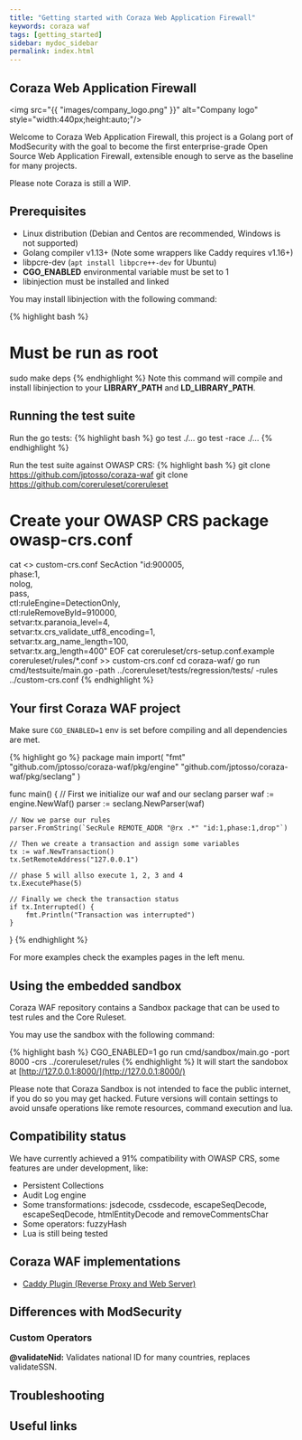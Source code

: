 ```yaml
---
title: "Getting started with Coraza Web Application Firewall"
keywords: coraza waf
tags: [getting_started]
sidebar: mydoc_sidebar
permalink: index.html
---
```



## Coraza Web Application Firewall

<img src="{{ "images/company_logo.png" }}" alt="Company logo" style="width:440px;height:auto;"/>

Welcome to Coraza Web Application Firewall, this project is a Golang port of ModSecurity with the goal to become the first enterprise-grade Open Source Web Application Firewall, extensible enough to serve as the baseline for many projects. 

Please note Coraza is still a WIP.

## Prerequisites

* Linux distribution (Debian and Centos are recommended, Windows is not supported)
* Golang compiler v1.13+ (Note some wrappers like Caddy requires v1.16+)
* libpcre-dev (``apt install libpcre++-dev`` for Ubuntu)
* **CGO_ENABLED** environmental variable must be set to 1
* libinjection must be installed and linked

You may install libinjection with the following command:

{% highlight bash %}
# Must be run as root
sudo make deps
{% endhighlight %}
Note this command will compile and install libinjection to your **LIBRARY_PATH** and **LD_LIBRARY_PATH**.

## Running the test suite

Run the go tests:
{% highlight bash %}
go test ./...
go test -race ./...
{% endhighlight %}

Run the test suite against OWASP CRS:
{% highlight bash %}
git clone https://github.com/jptosso/coraza-waf
git clone https://github.com/coreruleset/coreruleset
# Create your OWASP CRS package owasp-crs.conf
cat <<EOF >> custom-crs.conf
SecAction "id:900005,\
  phase:1,\
  nolog,\
  pass,\
  ctl:ruleEngine=DetectionOnly,\
  ctl:ruleRemoveById=910000,\
  setvar:tx.paranoia_level=4,\
  setvar:tx.crs_validate_utf8_encoding=1,\
  setvar:tx.arg_name_length=100,\
  setvar:tx.arg_length=400"
EOF
cat coreruleset/crs-setup.conf.example coreruleset/rules/*.conf >> custom-crs.conf
cd coraza-waf/
go run cmd/testsuite/main.go -path ../coreruleset/tests/regression/tests/ -rules ../custom-crs.conf
{% endhighlight %}


## Your first Coraza WAF project

Make sure ``CGO_ENABLED=1`` env is set before compiling and all dependencies are met.

{% highlight go %}
package main
import(
	"fmt"
	"github.com/jptosso/coraza-waf/pkg/engine"
	"github.com/jptosso/coraza-waf/pkg/seclang"
)

func main() {
	// First we initialize our waf and our seclang parser
	waf := engine.NewWaf()
	parser := seclang.NewParser(waf)

	// Now we parse our rules
	parser.FromString(`SecRule REMOTE_ADDR "@rx .*" "id:1,phase:1,drop"`)

	// Then we create a transaction and assign some variables
	tx := waf.NewTransaction()
	tx.SetRemoteAddress("127.0.0.1")

	// phase 5 will allso execute 1, 2, 3 and 4
	tx.ExecutePhase(5)

	// Finally we check the transaction status
	if tx.Interrupted() {
		fmt.Println("Transaction was interrupted")
	}
}
{% endhighlight %}

For more examples check the examples pages in the left menu.

## Using the embedded sandbox

Coraza WAF repository contains a Sandbox package that can be used to test rules and the Core Ruleset.

You may use the sandbox with the following command:

{% highlight bash %}
CGO_ENABLED=1 go run cmd/sandbox/main.go -port 8000 -crs ../coreruleset/rules
{% endhighlight %}
It will start the sandobox at [http://127.0.0.1:8000/](http://127.0.0.1:8000/)

Please note that Coraza Sandbox is not intended to face the public internet, if you do so you may get hacked. Future versions will contain settings to avoid unsafe operations like remote resources, command execution and lua.

## Compatibility status

We have currently achieved a 91% compatibility with OWASP CRS, some features are under development, like:

* Persistent Collections
* Audit Log engine
* Some transformations: jsdecode, cssdecode, escapeSeqDecode, escapeSeqDecode, htmlEntityDecode and removeCommentsChar
* Some operators: fuzzyHash
* Lua is still being tested

## Coraza WAF implementations

* [Caddy Plugin (Reverse Proxy and Web Server)](#)

## Differences with ModSecurity

### Custom Operators

**@validateNid:** Validates national ID for many countries, replaces validateSSN.

## Troubleshooting


## Useful links


